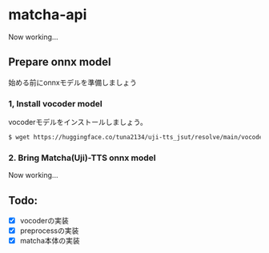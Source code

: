 # matcha-api
Now working...

## Prepare onnx model
始める前にonnxモデルを準備しましょう

### 1, Install vocoder model
vocoderモデルをインストールしましょう。
```bash
$ wget https://huggingface.co/tuna2134/uji-tts_jsut/resolve/main/vocoder.onnx
```

### 2. Bring Matcha(Uji)-TTS onnx model
Now working...

## Todo:
- [x] vocoderの実装
- [x] preprocessの実装
- [x] matcha本体の実装